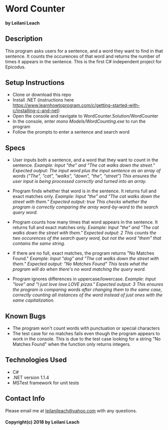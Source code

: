 # Word Counter
#### by Leilani Leach

## Description
This program asks users for a sentence, and a word they want to find in that sentence. It counts the occurences of that word and returns the number of times it appears in the sentence. This is the first C# independent project for Epicodus.

## Setup Instructions
* Clone or download this repo
* Install .NET (instructions here https://www.learnhowtoprogram.com/c/getting-started-with-c/installing-c-and-net)
* Open the console and navigate to WordCounter.Solution/WordCounter
* In the console, enter _mono Models/WordCounting.exe_ to run the program
* Follow the prompts to enter a sentence and search word

## Specs
* User inputs both a sentence, and a word that they want to count in the sentence.
_Example: Input "the" and "The cat walks down the street."_
_Expected output: The input word plus the input sentence as an array of words ("The", "cat", "walks", "down", "the", "street")_
_This ensures the user input is being processed correctly and turned into an array._

* Program finds whether that word is in the sentence. It returns full and exact matches only.
_Example: Input "the" and "The cat walks down the street with them."_
_Expected output: true_
_This checks whether the program is correctly comparing the array word-by-word to the search query word._

* Program counts how many times that word appears in the sentence. It returns full and exact matches only.
_Example: Input "the" and "The cat walks down the street with them."_
_Expected output: 2_
_This counts the two occurences of the search query word, but not the word "them" that contains the same string._

* If there are no full, exact matches, the program returns "No Matches Found."
_Example: Input "dog" and "The cat walks down the street with them."_
_Expected output: "No Matches Found"_
_This tests what the program will do when there's no word matching the query word._

* Program ignores differences in uppercase/lowercase.
_Example: Input "love" and "I just love love LOVE pizza."_
_Expected output: 3_
_This ensures the program is comparing words after changing them to the same case, correctly counting all instances of the word instead of just ones with the same capitalization._

## Known Bugs
* The program won't count words with punctuation or special characters
* The test case for no matches fails even though the program appears to work in the console. This is due to the test case looking for a string "No Matches Found" when the function only returns integers.

## Technologies Used
* C#
* .NET version 1.1.4
* MSTest framework for unit tests

## Contact Info

Please email me at leilanileach@yahoo.com with any questions.

#### Copyright(c) 2018 by Leilani Leach 